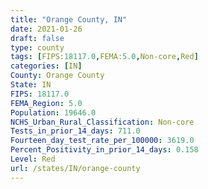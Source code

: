 ```yaml
---
title: "Orange County, IN"
date: 2021-01-26
draft: false
type: county
tags: [FIPS:18117.0,FEMA:5.0,Non-core,Red]
categories: [IN]
County: Orange County
State: IN
FIPS: 18117.0
FEMA_Region: 5.0
Population: 19646.0
NCHS_Urban_Rural_Classification: Non-core
Tests_in_prior_14_days: 711.0
Fourteen_day_test_rate_per_100000: 3619.0
Percent_Positivity_in_prior_14_days: 0.158
Level: Red
url: /states/IN/orange-county
---
```



